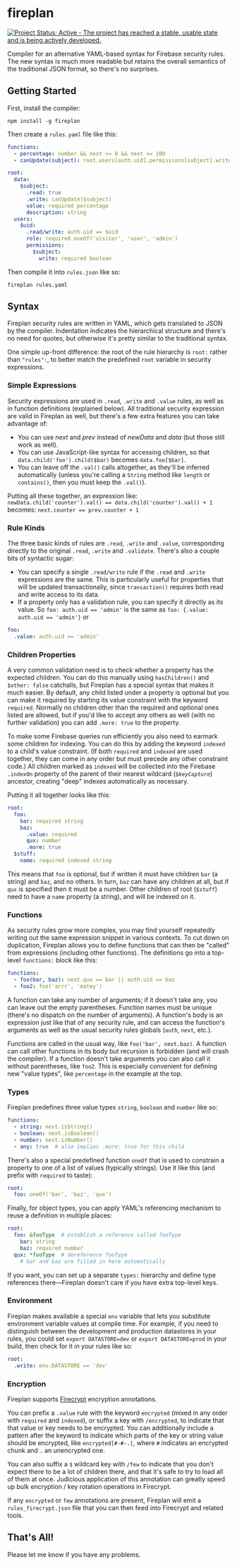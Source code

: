 fireplan
========

[![Project Status: Active - The project has reached a stable, usable state and is being actively developed.](http://www.repostatus.org/badges/latest/active.svg)](http://www.repostatus.org/#active)

Compiler for an alternative YAML-based syntax for Firebase security rules.  The new syntax is much
more readable but retains the overall semantics of the traditional JSON format, so there's no
surprises.

## Getting Started

First, install the compiler:

```
npm install -g fireplan
```

Then create a `rules.yaml` file like this:

```yaml
functions:
  - percentage: number && next >= 0 && next <= 100
  - canUpdate(subject): root.users[auth.uid].permissions[subject].write

root:
  data:
    $subject:
      .read: true
      .write: canUpdate($subject)
      value: required percentage
      description: string
  users:
    $uid:
      .read/write: auth.uid == $uid
      role: required oneOf('visitor', 'user', 'admin')
      permissions:
        $subject:
          write: required boolean
```

Then compile it into `rules.json` like so:

```
fireplan rules.yaml
```

## Syntax

Fireplan security rules are written in YAML, which gets translated to JSON by the compiler.  Indentation indicates the hierarchical structure and there's no need for quotes, but otherwise it's
pretty similar to the traditional syntax.

One simple up-front difference: the root of the rule hierarchy is `root:` rather than `"rules":`, to better match the predefined `root` variable in security expressions.

### Simple Expressions

Security expressions are used in `.read`, `.write` and `.value` rules, as well as in function definitions (explained below).  All traditional security expression are valid in Fireplan as well, but there's a few extra features you can take advantage of:
- You can use _next_ and _prev_ instead of _newData_ and _data_ (but those still work as well).
- You can use JavaScript-like syntax for accessing children, so that `data.child('foo').child($bar)` becomes `data.foo[$bar]`.
- You can leave off the `.val()` calls altogether, as they'll be inferred automatically (unless you're calling a `String` method like `length` or `contains()`, then you must keep the `.val()`).

Putting all these together, an expression like:
```newData.child('counter').val() == data.child('counter').val() + 1```
becomes:
```next.counter == prev.counter + 1```

### Rule Kinds

The three basic kinds of rules are `.read`, `.write` and `.value`, corresponding directly to the original `.read`, `.write` and `.validate`.  There's also a couple bits of syntactic sugar:
- You can specify a single `.read/write` rule if the `.read` and `.write` expressions are the same.  This is particularly useful for properties that will be updated transactionally, since `transaction()` requires both read and write access to its data.
- If a property only has a validation rule, you can specify it directly as its value.  So `foo: auth.uid == 'admin'` is the same as `foo: {.value: auth.uid == 'admin'}` or
```yaml
foo:
  .value: auth.uid == 'admin'
```

### Children Properties

A very common validation need is to check whether a property has the expected children.  You can do this manually using `hasChildren()` and `$other: false` catchalls, but Fireplan has a special syntax that makes it much easier.  By default, any child listed under a property is optional but you can make it required by starting its value constraint with the keyword `required`.  Normally no children other than the required and optional ones listed are allowed, but if you'd like to accept any others as well (with no further validation) you can add `.more: true` to the property.

To make some Firebase queries run efficiently you also need to earmark some children for indexing.  You can do this by adding the keyword `indexed` to a child's value constraint.  (If both `required` and `indexed` are used together, they can come in any order but must precede any other constraint code.)  All children marked as `indexed` will be collected into the Firebase `.indexOn` property of the parent of their nearest wildcard (<code>$_keyCapture_</code>) ancestor, creating "deep" indexes automatically as necessary.

Putting it all together looks like this:
```yaml
root:
  foo:
    bar: required string
    baz:
      .value: required
      qux: number
      .more: true
  $stuff:
    name: required indexed string
```
This means that `foo` is optional, but if written it must have children `bar` (a string) and `baz`, and no others.   In turn, `baz` can have any children at all, but if `qux` is specified then it must be a number.  Other children of root (`$stuff`) need to have a `name` property (a string), and will be indexed on it.

### Functions

As security rules grow more complex, you may find yourself repeatedly writing out the same expression snippet in various contexts.  To cut down on duplication, Fireplan allows you to define functions that can then be "called" from expressions (including other functions).  The definitions go into a top-level `functions:` block like this:
```yaml
functions:
  - foo(bar, baz): next.qux == bar || auth.uid == baz
  - foo2: foo('arrr', 'matey')
```
A function can take any number of arguments; if it doesn't take any, you can leave out the empty parentheses.  Function names must be unique (there's no dispatch on the number of arguments).  A function's body is an expression just like that of any security rule, and can access the function's arguments as well as the usual security rules globals (`auth`, `next`, etc.).

Functions are called in the usual way, like `foo('bar', next.baz)`.  A function can call other functions in its body but recursion is forbidden (and will crash the compiler).  If a function doesn't take arguments you can also call it without parentheses, like `foo2`.  This is especially convenient for defining new "value types", like `percentage` in the example at the top.

### Types

Fireplan predefines three value types `string`, `boolean` and `number` like so:
```yaml
functions:
  - string: next.isString()
  - boolean: next.isBoolean()
  - number: next.isNumber()
  - any: true  # also implies .more: true for this child
```

There's also a special predefined function `oneOf` that is used to constrain a property to one of a list of values (typically strings).  Use it like this (and prefix with `required` to taste):
```yaml
root:
  foo: oneOf('bar', 'baz', 'qux')
```

Finally, for object types, you can apply YAML's referencing mechanism to reuse a definition in multiple places:
```yaml
root:
  foo: &fooType  # establish a reference called fooType
    bar: string
    baz: required number
  qux: *fooType  # dereference fooType
    # bar and baz are filled in here automatically
```
If you want, you can set up a separate `types:` hierarchy and define type references there&mdash;Fireplan doesn't care if you have extra top-level keys.

### Environment

Fireplan makes available a special `env` variable that lets you substitute environment variable values at compile time.  For example, if you need to distinguish between the development and production datastores in your rules, you could set `export DATASTORE=dev` or `export DATASTORE=prod` in your build, then check for it in your rules like so:
```yaml
root:
  .write: env.DATASTORE == 'dev'
```

### Encryption

Fireplan supports [Firecrypt](https://github.com/pkaminski/firecrypt) encryption annotations.

You can prefix a `.value` rule with the keyword `encrypted` (mixed in any order with `required` and `indexed`), or suffix a key with `/encrypted`, to indicate that that value or key needs to be encrypted.  You can additionally include a pattern after the keyword to indicate which parts of the key or string value should be encrypted, like `encrypted[#-#-.]`, where `#` indicates an encrypted chunk and `.` an unencrypted one.

You can also suffix a `$` wildcard key with `/few` to indicate that you don't expect there to be a lot of children there, and that it's safe to try to load all of them at once.  Judicious application of this annotation can greatly speed up bulk encryption / key rotation operations in Firecrypt.

If any `encrypted` or `few` annotations are present, Fireplan will emit a `rules_firecrypt.json` file that you can then feed into Firecrypt and related tools.

## That's All!

Please let me know if you have any problems.

